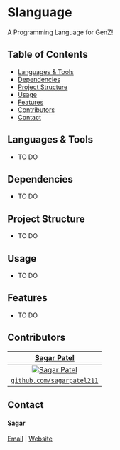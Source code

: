 # Slanguage

A Programming Language for GenZ!

## Table of Contents
- [Languages & Tools](#languages--tools)
- [Dependencies](#dependencies)
- [Project Structure](#project-structure)
- [Usage](#installation)
- [Features](#features)
- [Contributors](#contributors)
- [Contact](#contact)


## Languages & Tools
* TO DO


## Dependencies
* TO DO


## Project Structure
* TO DO


## Usage
* TO DO


## Features
* TO DO


## Contributors
| <a href="https://github.com/sagarpatel211" target="_blank">**Sagar Patel**</a> |
| :---: |
| [![Sagar Patel](https://avatars1.githubusercontent.com/u/34544263?s=200)](https://github.com/sagarpatel211)    |
| <a href="https://github.com/sagarpatel211" target="_blank">`github.com/sagarpatel211`</a> |


## Contact
#### Sagar
[Email](mailto:sa24pate@uwaterloo.ca) | [Website](https://sagarpatel211.github.io/)
